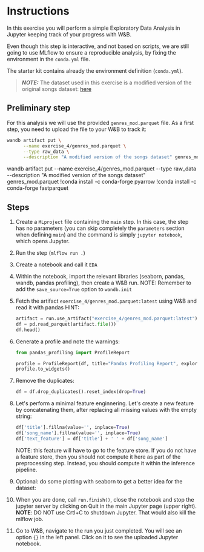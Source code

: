 # Instructions
In this exercise you will perform a simple Exploratory Data Analysis in Jupyter keeping track
of your progress with W&B.

Even though this step is interactive, and not based on scripts, we are still going to use MLflow
to ensure a reproducible analysis, by fixing the environment in the ``conda.yml`` file.

The starter kit contains already the environment definition (``conda.yml``).

> **_NOTE:_**  The dataset used in this exercise is a modified version of the original
> songs dataset: [here](https://www.kaggle.com/mrmorj/dataset-of-songs-in-spotify)

## Preliminary step
For this analysis we will use the provided ``genres_mod.parquet`` file. As a first step,
you need to upload the file to your W&B to track it:

```bash
wandb artifact put \
      --name exercise_4/genres_mod.parquet \
      --type raw_data \
      --description "A modified version of the songs dataset" genres_mod.parquet
```
wandb artifact put --name exercise_4/genres_mod.parquet --type raw_data --description "A modified version of the songs dataset" genres_mod.parquet
!conda install -c conda-forge pyarrow
!conda install -c conda-forge fastparquet

## Steps

1. Create a ``MLproject`` file containing the ``main`` step. In this case, the step has no 
   parameters (you can skip completely the ``parameters`` section when defining ``main``) and
   the command is simply ``jupyter notebook``, which opens Jupyter.

2. Run the step (``mlflow run .``)
   
3. Create a notebook and call it ``EDA``
   
4. Within the notebook, import the relevant libraries (seaborn, pandas, wandb, pandas profiling), 
   then create a W&B run.
   NOTE: Remember to add the ``save_source=True`` option to ``wandb.init``
   
5. Fetch the artifact ``exercise_4/genres_mod.parquet:latest`` using W&B and read it with pandas
   HINT: 
   ```python
   artifact = run.use_artifact("exercise_4/genres_mod.parquet:latest")
   df = pd.read_parquet(artifact.file())
   df.head()
   ```
   
6. Generate a profile and note the warnings:
   ```python
   from pandas_profiling import ProfileReport
   
   profile = ProfileReport(df, title="Pandas Profiling Report", explorative=True)
   profile.to_widgets()
   ```

7. Remove the duplicates:
   ```python
   df = df.drop_duplicates().reset_index(drop=True)
   ```
8. Let's perform a minimal feature enginnering. Let's create a new feature by concatenating
   them, after replacing all missing values with the empty string:
   ```python
   df['title'].fillna(value='', inplace=True)
   df['song_name'].fillna(value='', inplace=True)
   df['text_feature'] = df['title'] + ' ' + df['song_name']
   ```
   NOTE: this feature will have to go to the feature store. If you do not have a feature
   store, then you should not compute it here as part of the preprocessing step. Instead,
   you should compute it within the inference pipeline.

8. Optional: do some plotting with seaborn to get a better idea for the dataset:
   
7. When you are done, call ``run.finish()``, close the notebook and stop the jupyter 
   server by clicking on Quit in the main Jupyter page (upper right).
   **NOTE**: DO NOT use Crtl+C to shutdown Jupyter. That would also kill the mlflow job. 

8. Go to W&B, navigate to the run you just completed. You will see an option `{}` in the left
   panel. Click on it to see the uploaded Jupyter notebook.
   
